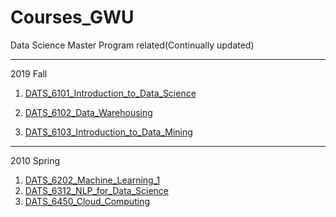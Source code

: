 # Courses_GWU

Data Science Master Program related(Continually updated)

---

2019 Fall

1. [DATS_6101_Introduction_to_Data_Science]()

2. [DATS_6102_Data_Warehousing]()

3. [DATS_6103_Introduction_to_Data_Mining]()

---

2010 Spring

1. [DATS_6202_Machine_Learning_1]()
2. [DATS_6312_NLP_for_Data_Science]()
3. [DATS_6450_Cloud_Computing]()
